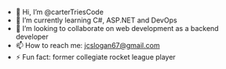 - 👋 Hi, I’m @carterTriesCode
- 🌱 I’m currently learning C#, ASP.NET and DevOps
- 💞️ I’m looking to collaborate on web development as a backend developer
- 📫 How to reach me: jcslogan67@gmail.com
- ⚡ Fun fact: former collegiate rocket league player
